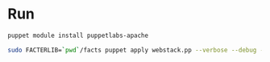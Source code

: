 # Run

```bash
puppet module install puppetlabs-apache
```

```bash
sudo FACTERLIB=`pwd`/facts puppet apply webstack.pp --verbose --debug --modulepath ~/.puppet/modules
```
